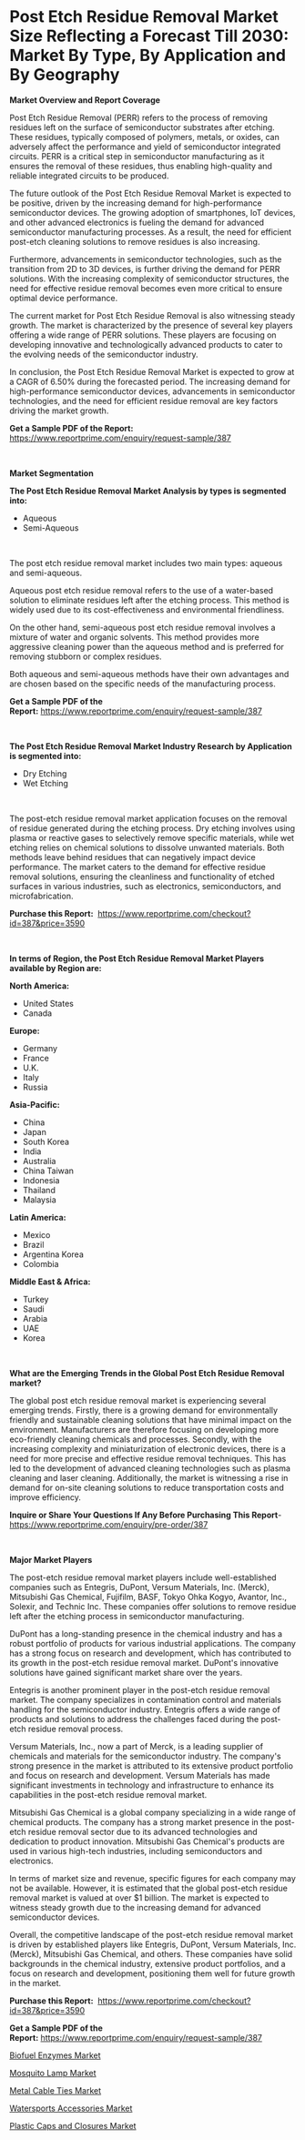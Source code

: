 <p><h1>Post Etch Residue Removal Market Size Reflecting a Forecast Till 2030: Market By Type, By Application and By Geography</h1></p><p><strong>Market Overview and Report Coverage</strong></p>
<p><p>Post Etch Residue Removal (PERR) refers to the process of removing residues left on the surface of semiconductor substrates after etching. These residues, typically composed of polymers, metals, or oxides, can adversely affect the performance and yield of semiconductor integrated circuits. PERR is a critical step in semiconductor manufacturing as it ensures the removal of these residues, thus enabling high-quality and reliable integrated circuits to be produced.</p><p>The future outlook of the Post Etch Residue Removal Market is expected to be positive, driven by the increasing demand for high-performance semiconductor devices. The growing adoption of smartphones, IoT devices, and other advanced electronics is fueling the demand for advanced semiconductor manufacturing processes. As a result, the need for efficient post-etch cleaning solutions to remove residues is also increasing.</p><p>Furthermore, advancements in semiconductor technologies, such as the transition from 2D to 3D devices, is further driving the demand for PERR solutions. With the increasing complexity of semiconductor structures, the need for effective residue removal becomes even more critical to ensure optimal device performance.</p><p>The current market for Post Etch Residue Removal is also witnessing steady growth. The market is characterized by the presence of several key players offering a wide range of PERR solutions. These players are focusing on developing innovative and technologically advanced products to cater to the evolving needs of the semiconductor industry.</p><p>In conclusion, the Post Etch Residue Removal Market is expected to grow at a CAGR of 6.50% during the forecasted period. The increasing demand for high-performance semiconductor devices, advancements in semiconductor technologies, and the need for efficient residue removal are key factors driving the market growth.</p></p>
<p><strong>Get a Sample PDF of the Report:</strong> <a href="https://www.reportprime.com/enquiry/request-sample/387">https://www.reportprime.com/enquiry/request-sample/387</a></p>
<p>&nbsp;</p>
<p><strong>Market Segmentation</strong></p>
<p><strong>The Post Etch Residue Removal Market Analysis by types is segmented into:</strong></p>
<p><ul><li>Aqueous</li><li>Semi-Aqueous</li></ul></p>
<p>&nbsp;</p>
<p><p>The post etch residue removal market includes two main types: aqueous and semi-aqueous. </p><p>Aqueous post etch residue removal refers to the use of a water-based solution to eliminate residues left after the etching process. This method is widely used due to its cost-effectiveness and environmental friendliness.</p><p>On the other hand, semi-aqueous post etch residue removal involves a mixture of water and organic solvents. This method provides more aggressive cleaning power than the aqueous method and is preferred for removing stubborn or complex residues.</p><p>Both aqueous and semi-aqueous methods have their own advantages and are chosen based on the specific needs of the manufacturing process.</p></p>
<p><strong>Get a Sample PDF of the Report:</strong>&nbsp;<a href="https://www.reportprime.com/enquiry/request-sample/387">https://www.reportprime.com/enquiry/request-sample/387</a></p>
<p>&nbsp;</p>
<p><strong>The Post Etch Residue Removal Market Industry Research by Application is segmented into:</strong></p>
<p><ul><li>Dry Etching</li><li>Wet Etching</li></ul></p>
<p>&nbsp;</p>
<p><p>The post-etch residue removal market application focuses on the removal of residue generated during the etching process. Dry etching involves using plasma or reactive gases to selectively remove specific materials, while wet etching relies on chemical solutions to dissolve unwanted materials. Both methods leave behind residues that can negatively impact device performance. The market caters to the demand for effective residue removal solutions, ensuring the cleanliness and functionality of etched surfaces in various industries, such as electronics, semiconductors, and microfabrication.</p></p>
<p><strong>Purchase this Report:</strong>&nbsp; <a href="https://www.reportprime.com/checkout?id=387&price=3590">https://www.reportprime.com/checkout?id=387&price=3590</a></p>
<p>&nbsp;</p>
<p><strong>In terms of Region, the Post Etch Residue Removal Market Players available by Region are:</strong></p>
<p>
    <p> <strong> North America: </strong>
        <ul>
            <li>United States</li>
            <li>Canada</li>
        </ul>
        </p> 
    <p> <strong> Europe: </strong>
        <ul>
            <li>Germany</li>
            <li>France</li>
            <li>U.K.</li>
            <li>Italy</li>
            <li>Russia</li>
        </ul>
        </p> 
    <p> <strong> Asia-Pacific: </strong>
        <ul>
            <li>China</li>
            <li>Japan</li>
            <li>South Korea</li>
            <li>India</li>
            <li>Australia</li>
            <li>China Taiwan</li>
            <li>Indonesia</li>
            <li>Thailand</li>
            <li>Malaysia</li>
        </ul>
        </p> 
    <p> <strong> Latin America: </strong>
        <ul>
            <li>Mexico</li>
            <li>Brazil</li>
            <li>Argentina Korea</li>
            <li>Colombia</li>
        </ul>
        </p> 
    <p> <strong> Middle East & Africa: </strong>
        <ul>
            <li>Turkey</li>
            <li>Saudi</li>
            <li>Arabia</li>
            <li>UAE</li>
            <li>Korea</li>
        </ul>
    </p>
    </p>
<p>&nbsp;</p>
<p><strong>What are the Emerging Trends in the Global Post Etch Residue Removal market?</strong></p>
<p><p>The global post etch residue removal market is experiencing several emerging trends. Firstly, there is a growing demand for environmentally friendly and sustainable cleaning solutions that have minimal impact on the environment. Manufacturers are therefore focusing on developing more eco-friendly cleaning chemicals and processes. Secondly, with the increasing complexity and miniaturization of electronic devices, there is a need for more precise and effective residue removal techniques. This has led to the development of advanced cleaning technologies such as plasma cleaning and laser cleaning. Additionally, the market is witnessing a rise in demand for on-site cleaning solutions to reduce transportation costs and improve efficiency.</p></p>
<p><strong>Inquire or Share Your Questions If Any Before Purchasing This Report</strong>- <a href="https://www.reportprime.com/enquiry/pre-order/387">https://www.reportprime.com/enquiry/pre-order/387</a></p>
<p>&nbsp;</p>
<p><strong>Major Market Players</strong></p>
<p><p>The post-etch residue removal market players include well-established companies such as Entegris, DuPont, Versum Materials, Inc. (Merck), Mitsubishi Gas Chemical, Fujifilm, BASF, Tokyo Ohka Kogyo, Avantor, Inc., Solexir, and Technic Inc. These companies offer solutions to remove residue left after the etching process in semiconductor manufacturing.</p><p>DuPont has a long-standing presence in the chemical industry and has a robust portfolio of products for various industrial applications. The company has a strong focus on research and development, which has contributed to its growth in the post-etch residue removal market. DuPont's innovative solutions have gained significant market share over the years.</p><p>Entegris is another prominent player in the post-etch residue removal market. The company specializes in contamination control and materials handling for the semiconductor industry. Entegris offers a wide range of products and solutions to address the challenges faced during the post-etch residue removal process.</p><p>Versum Materials, Inc., now a part of Merck, is a leading supplier of chemicals and materials for the semiconductor industry. The company's strong presence in the market is attributed to its extensive product portfolio and focus on research and development. Versum Materials has made significant investments in technology and infrastructure to enhance its capabilities in the post-etch residue removal market.</p><p>Mitsubishi Gas Chemical is a global company specializing in a wide range of chemical products. The company has a strong market presence in the post-etch residue removal sector due to its advanced technologies and dedication to product innovation. Mitsubishi Gas Chemical's products are used in various high-tech industries, including semiconductors and electronics.</p><p>In terms of market size and revenue, specific figures for each company may not be available. However, it is estimated that the global post-etch residue removal market is valued at over $1 billion. The market is expected to witness steady growth due to the increasing demand for advanced semiconductor devices.</p><p>Overall, the competitive landscape of the post-etch residue removal market is driven by established players like Entegris, DuPont, Versum Materials, Inc. (Merck), Mitsubishi Gas Chemical, and others. These companies have solid backgrounds in the chemical industry, extensive product portfolios, and a focus on research and development, positioning them well for future growth in the market.</p></p>
<p><strong>Purchase this Report:</strong>&nbsp;&nbsp;<a href="https://www.reportprime.com/checkout?id=387&price=3590">https://www.reportprime.com/checkout?id=387&price=3590</a></p>
<p></p>
<p><strong>Get a Sample PDF of the Report:</strong>&nbsp;<a href="https://www.reportprime.com/enquiry/request-sample/387">https://www.reportprime.com/enquiry/request-sample/387</a></p>
<p><p><a href="https://github.com/RickHolmes3/Market-Research-Report-List-2/blob/main/biofuel-enzymes-market.md">Biofuel Enzymes Market</a></p><p><a href="https://www.linkedin.com/pulse/mosquito-lamp-market-size-share-amp-trends-analysis-report-application-zlwye/">Mosquito Lamp Market</a></p><p><a href="https://www.linkedin.com/pulse/metal-cable-ties-market-size-2023-2030-global-industrial-bf0xc/">Metal Cable Ties Market</a></p><p><a href="https://www.linkedin.com/pulse/watersports-accessories-market-research-report-unlocks-pkqie/">Watersports Accessories Market</a></p><p><a href="https://github.com/GroverBarry/Market-Research-Report-List-2/blob/main/plastic-caps-and-closures-market.md">Plastic Caps and Closures Market</a></p></p>